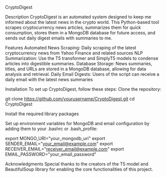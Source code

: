 CryptoDigest

Description
CryptoDigest is an automated system designed to keep me informed about the latest news in the crypto world. This Python-based tool scrapes cryptocurrency news articles, summarizes them for quick consumption, stores them in a MongoDB database for future access, and sends out daily digest emails with summaries to me.

Features
Automated News Scraping: Daily scraping of the latest cryptocurrency news from Yahoo Finance and related sources
NLP Summarization: Use the T5 transformer and SimplyT5 models to condense articles into digestible summaries.
Database Storage: News summaries, titles, and URLs are stored in a MongoDB database, allowing for data analysis and retrieval.
Daily Email Digests: Users of the script can receive a daily email with the latest news summaries

Installation
To set up CryptoDigest, follow these steps:
Clone the repository:

git clone https://github.com/yourusername/CryptoDigest.git
cd CryptoDigest

Install the required library packages

Set up environment variables for MongoDB and email configuration by adding them to your .bashrc or .bash_profile:

export MONGO_URI="your_mongodb_uri"
export SENDER_EMAIL="your_email@example.com"
export RECEIVER_EMAIL="receiver_email@example.com"
export EMAIL_PASSWORD="your_email_password"


Acknowledgments
Special thanks to the creators of the T5 model and BeautifulSoup library for enabling the core functionalities of this project.
